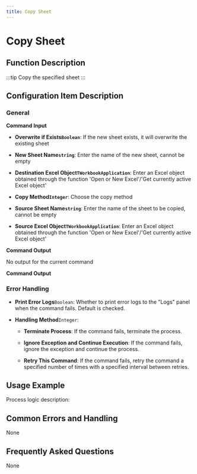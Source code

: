 ```yaml
---
title: Copy Sheet
---
```


# Copy Sheet

## Function Description

:::tip 
Copy the specified sheet
:::

## Configuration Item Description

### General

**Command Input**

- **Overwrite if Exists`Boolean`**: If the new sheet exists, it will overwrite the existing sheet

- **New Sheet Name`string`**: Enter the name of the new sheet, cannot be empty

- **Destination Excel Object`TWorkbookApplication`**: Enter an Excel object obtained through the function 'Open or New Excel'/'Get currently active Excel object'

- **Copy Method`Integer`**: Choose the copy method

- **Source Sheet Name`string`**: Enter the name of the sheet to be copied, cannot be empty

- **Source Excel Object`TWorkbookApplication`**: Enter an Excel object obtained through the function 'Open or New Excel'/'Get currently active Excel object'


**Command Output**

No output for the current command


**Command Output**

### Error Handling

- **Print Error Logs**`Boolean`: Whether to print error logs to the "Logs" panel when the command fails. Default is checked. 

- **Handling Method**`Integer`:

    - **Terminate Process**: If the command fails, terminate the process.

    - **Ignore Exception and Continue Execution**: If the command fails, ignore the exception and continue the process.

    - **Retry This Command**: If the command fails, retry the command a specified number of times with a specified interval between retries.

## Usage Example

Process logic description:

## Common Errors and Handling

None

## Frequently Asked Questions

None

